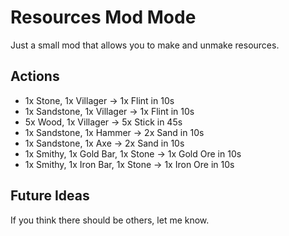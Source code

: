 # Resources Mod Mode

Just a small mod that allows you to make and unmake resources.

## Actions

* 1x Stone, 1x Villager -> 1x Flint in 10s
* 1x Sandstone, 1x Villager -> 1x Flint in 10s
* 5x Wood, 1x Villager -> 5x Stick in 45s
* 1x Sandstone, 1x Hammer -> 2x Sand in 10s
* 1x Sandstone, 1x Axe -> 2x Sand in 10s
* 1x Smithy, 1x Gold Bar, 1x Stone -> 1x Gold Ore in 10s
* 1x Smithy, 1x Iron Bar, 1x Stone -> 1x Iron Ore in 10s

## Future Ideas

If you think there should be others, let me know.